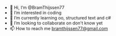 - 👋 Hi, I’m @BramThijssen77
- 👀 I’m interested in coding
- 🌱 I’m currently learning oo, structured text and c#
- 💞️ I’m looking to collaborate on don't know yet
- 📫 How to reach me bramthijssen77@gmail.com

<!---
BramThijssen77/BramThijssen77 is a ✨ special ✨ repository because its `README.md` (this file) appears on your GitHub profile.
You can click the Preview link to take a look at your changes.
--->
